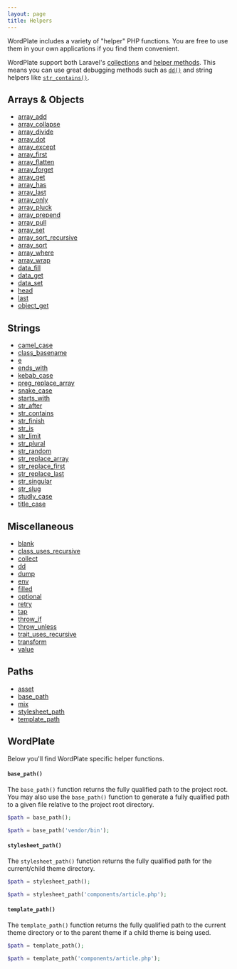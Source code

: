 ```yaml
---
layout: page
title: Helpers
---
```


WordPlate includes a variety of "helper" PHP functions. You are free to use them in your own applications if you find them convenient.

WordPlate support both Laravel's [collections](https://laravel.com/docs/5.6/collections) and [helper methods](https://laravel.com/docs/5.6/helpers#available-methods). This means you can use great debugging methods such as [`dd()`](https://laravel.com/docs/5.6/helpers#method-dd) and string helpers like [`str_contains()`](https://laravel.com/docs/5.6/helpers#method-str-contains).

## Arrays & Objects
 
<ul class="columns">
  <li><a href="https://laravel.com/docs/5.6/helpers#method-array-add">array_add</a></li>
  <li><a href="https://laravel.com/docs/5.6/helpers#method-array-collapse">array_collapse</a></li>
  <li><a href="https://laravel.com/docs/5.6/helpers#method-array-divide">array_divide</a></li>
  <li><a href="https://laravel.com/docs/5.6/helpers#method-array-dot">array_dot</a></li>
  <li><a href="https://laravel.com/docs/5.6/helpers#method-array-except">array_except</a></li>
  <li><a href="https://laravel.com/docs/5.6/helpers#method-array-first">array_first</a></li>
  <li><a href="https://laravel.com/docs/5.6/helpers#method-array-flatten">array_flatten</a></li>
  <li><a href="https://laravel.com/docs/5.6/helpers#method-array-forget">array_forget</a></li>
  <li><a href="https://laravel.com/docs/5.6/helpers#method-array-get">array_get</a></li>
  <li><a href="https://laravel.com/docs/5.6/helpers#method-array-has">array_has</a></li>
  <li><a href="https://laravel.com/docs/5.6/helpers#method-array-last">array_last</a></li>
  <li><a href="https://laravel.com/docs/5.6/helpers#method-array-only">array_only</a></li>
  <li><a href="https://laravel.com/docs/5.6/helpers#method-array-pluck">array_pluck</a></li>
  <li><a href="https://laravel.com/docs/5.6/helpers#method-array-prepend">array_prepend</a></li>
  <li><a href="https://laravel.com/docs/5.6/helpers#method-array-pull">array_pull</a></li>
  <li><a href="https://laravel.com/docs/5.6/helpers#method-array-set">array_set</a></li>
  <li><a href="https://laravel.com/docs/5.6/helpers#method-array-sort-recursive">array_sort_recursive</a></li>
  <li><a href="https://laravel.com/docs/5.6/helpers#method-array-sort">array_sort</a></li>
  <li><a href="https://laravel.com/docs/5.6/helpers#method-array-where">array_where</a></li>
  <li><a href="https://laravel.com/docs/5.6/helpers#array-wrap">array_wrap</a></li>
  <li><a href="https://laravel.com/docs/5.6/helpers#data-fill">data_fill</a></li>
  <li><a href="https://laravel.com/docs/5.6/helpers#data-get">data_get</a></li>
  <li><a href="https://laravel.com/docs/5.6/helpers#data-set">data_set</a></li>
  <li><a href="https://laravel.com/docs/5.6/helpers#method-head">head</a></li>
  <li><a href="https://laravel.com/docs/5.6/helpers#method-last">last</a></li>
  <li><a href="https://laravel.com/docs/5.6/helpers#object-get">object_get</a></li>
</ul>

## Strings

<ul class="columns">
  <li><a href="https://laravel.com/docs/5.6/helpers#method-camel-case">camel_case</a></li>
  <li><a href="https://laravel.com/docs/5.6/helpers#method-class-basename">class_basename</a></li>
  <li><a href="https://laravel.com/docs/5.6/helpers#method-e">e</a></li>
  <li><a href="https://laravel.com/docs/5.6/helpers#method-ends-with">ends_with</a></li>
  <li><a href="https://laravel.com/docs/5.6/helpers#kebab-case">kebab_case</a></li>
  <li><a href="https://laravel.com/docs/5.6/helpers#preg-replace-array">preg_replace_array</a></li>
  <li><a href="https://laravel.com/docs/5.6/helpers#method-snake-case">snake_case</a></li>
  <li><a href="https://laravel.com/docs/5.6/helpers#method-starts-with">starts_with</a></li>
  <li><a href="https://laravel.com/docs/5.6/helpers#method-str-after">str_after</a></li>
  <li><a href="https://laravel.com/docs/5.6/helpers#method-str-contains">str_contains</a></li>
  <li><a href="https://laravel.com/docs/5.6/helpers#method-str-finish">str_finish</a></li>
  <li><a href="https://laravel.com/docs/5.6/helpers#method-str-is">str_is</a></li>
  <li><a href="https://laravel.com/docs/5.6/helpers#method-str-limit">str_limit</a></li>
  <li><a href="https://laravel.com/docs/5.6/helpers#method-str-plural">str_plural</a></li>
  <li><a href="https://laravel.com/docs/5.6/helpers#method-str-random">str_random</a></li>
  <li><a href="https://laravel.com/docs/5.6/helpers#str-replace-array">str_replace_array</a></li>
  <li><a href="https://laravel.com/docs/5.6/helpers#str-replace-first">str_replace_first</a></li>
  <li><a href="https://laravel.com/docs/5.6/helpers#str-replace-last">str_replace_last</a></li>
  <li><a href="https://laravel.com/docs/5.6/helpers#method-str-singular">str_singular</a></li>
  <li><a href="https://laravel.com/docs/5.6/helpers#method-str-slug">str_slug</a></li>
  <li><a href="https://laravel.com/docs/5.6/helpers#method-studly-case">studly_case</a></li>
  <li><a href="https://laravel.com/docs/5.6/helpers#method-title-case">title_case</a></li>
</ul>

## Miscellaneous

<ul class="columns">
  <li><a href="https://laravel.com/docs/5.6/helpers#blank">blank</a></li>
  <li><a href="https://laravel.com/docs/5.6/helpers#class-uses-recursive">class_uses_recursive</a></li>
  <li><a href="https://laravel.com/docs/5.6/helpers#method-collect">collect</a></li>
  <li><a href="https://laravel.com/docs/5.6/helpers#method-dd">dd</a></li>
  <li><a href="https://laravel.com/docs/5.6/helpers#method-dump">dump</a></li>
  <li><a href="https://laravel.com/docs/5.6/helpers#method-env">env</a></li>
  <li><a href="https://laravel.com/docs/5.6/helpers#filled">filled</a></li>
  <li><a href="https://laravel.com/docs/5.6/helpers#optional">optional</a></li>
  <li><a href="https://laravel.com/docs/5.6/helpers#retry">retry</a></li>
  <li><a href="https://laravel.com/docs/5.6/helpers#tap">tap</a></li>
  <li><a href="https://laravel.com/docs/5.6/helpers#throw-if">throw_if</a></li>
  <li><a href="https://laravel.com/docs/5.6/helpers#throw-unless">throw_unless</a></li>
  <li><a href="https://laravel.com/docs/5.6/helpers#trait-uses-recursive">trait_uses_recursive</a></li>
  <li><a href="https://laravel.com/docs/5.6/helpers#transform">transform</a></li>
  <li><a href="https://laravel.com/docs/5.6/helpers#method-value">value</a></li>
</ul>

## Paths

<ul class="columns">
  <li><a href="https://laravel.com/docs/5.6/helpers#method-asset">asset</a></li>
  <li><a href="#base_path">base_path</a></li>
  <li><a href="https://laravel.com/docs/5.6/helpers#method-mix">mix</a></li>
  <li><a href="#stylesheet_path">stylesheet_path</a></li>
  <li><a href="#template_path">template_path</a></li>
</ul>

## WordPlate

Below you'll find WordPlate specific helper functions.

#### `base_path()`

The `base_path()` function returns the fully qualified path to the project root. You may also use the `base_path()` function to generate a fully qualified path to a given file relative to the project root directory.

```php
$path = base_path();

$path = base_path('vendor/bin');
```

#### `stylesheet_path()`

The `stylesheet_path()` function returns the fully qualified path for the current/child theme directory.

```php
$path = stylesheet_path();

$path = stylesheet_path('components/article.php');
```

#### `template_path()`

The `template_path()` function returns the fully qualified path to the current theme directory or to the parent theme if a child theme is being used.

```php
$path = template_path();

$path = template_path('components/article.php');
```
